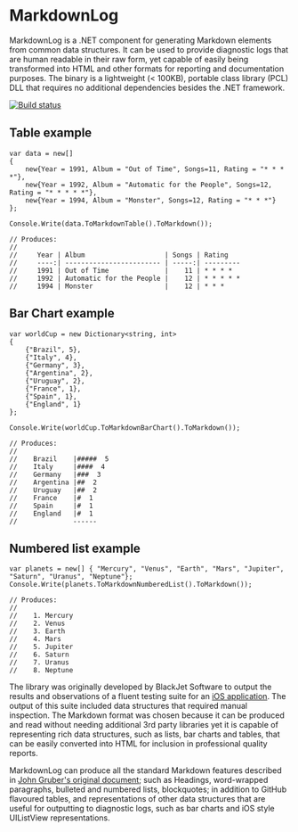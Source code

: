 MarkdownLog
===========

MarkdownLog is a .NET component for generating Markdown elements from common data structures. It can be used to provide diagnostic logs that are human readable in their raw form, yet capable of easily being transformed into HTML and other formats for reporting and documentation purposes. The binary is a lightweight (< 100KB), portable class library (PCL) DLL that requires no additional dependencies besides the .NET framework. 

[![Build status](https://ci.appveyor.com/api/projects/status/k15974djmygb9f13)](https://ci.appveyor.com/project/Wheelies/markdownlog)

Table example
-------------

    var data = new[]
    {
        new{Year = 1991, Album = "Out of Time", Songs=11, Rating = "* * * *"},
        new{Year = 1992, Album = "Automatic for the People", Songs=12, Rating = "* * * * *"},
        new{Year = 1994, Album = "Monster", Songs=12, Rating = "* * *"}
    };

    Console.Write(data.ToMarkdownTable().ToMarkdown());
    
    // Produces:
    //
    //     Year | Album                    | Songs | Rating   
    //     ----:| ------------------------ | -----:| --------- 
    //     1991 | Out of Time              |    11 | * * * *  
    //     1992 | Automatic for the People |    12 | * * * * *
    //     1994 | Monster                  |    12 | * * *    


Bar Chart example
----------------

    var worldCup = new Dictionary<string, int>
    {
        {"Brazil", 5},
        {"Italy", 4},
        {"Germany", 3},
        {"Argentina", 2},
        {"Uruguay", 2},
        {"France", 1},
        {"Spain", 1},
        {"England", 1}
    };

    Console.Write(worldCup.ToMarkdownBarChart().ToMarkdown());
    
    // Produces:
    //
    //    Brazil    |#####  5
    //    Italy     |####  4
    //    Germany   |###  3
    //    Argentina |##  2
    //    Uruguay   |##  2
    //    France    |#  1
    //    Spain     |#  1
    //    England   |#  1
    //              ------


Numbered list example 
---------------------

    var planets = new[] { "Mercury", "Venus", "Earth", "Mars", "Jupiter", "Saturn", "Uranus", "Neptune"};
    Console.Write(planets.ToMarkdownNumberedList().ToMarkdown());
    
    // Produces:
    //
    //    1. Mercury
    //    2. Venus
    //    3. Earth
    //    4. Mars
    //    5. Jupiter
    //    6. Saturn
    //    7. Uranus
    //    8. Neptune



The library was originally developed by BlackJet Software to output the results and observations of a fluent testing suite for an [iOS application](http://shoppingukapp.com/). The output of this suite included data structures that required manual inspection. The Markdown format was chosen because it can be produced and read without needing additional 3rd party libraries yet it is capable of representing rich data structures, such as lists, bar charts and tables, that can be easily converted into HTML for inclusion in professional quality reports.

MarkdownLog can produce all the standard Markdown features described in [John Gruber's original document](http://daringfireball.net/projects/markdown/); such as Headings, word-wrapped paragraphs, bulleted and numbered lists, blockquotes; in addition to GitHub flavoured tables, and representations of other data structures that are useful for outputting to diagnostic logs, such as bar charts and iOS style UIListView representations.

